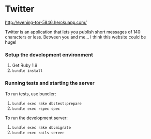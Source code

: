 # Twitter

http://evening-tor-5846.herokuapp.com/

Twitter is an application that lets you publish short messages of 140
characters or less. Between you and me... I think this website could be huge!

### Setup the development environment

1. Get Ruby 1.9
2. `bundle install`

### Running tests and starting the server

To run tests, use bundler:

1. `bundle exec rake db:test:prepare`
2. `bundle exec rspec spec`

To run the development server:

1. `bundle exec rake db:migrate`
2. `bundle exec rails server`
